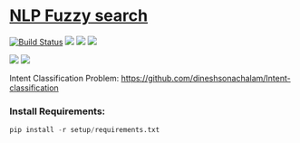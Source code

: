# [NLP Fuzzy search](https://aktrea.dineshsonachalam.me/)
[![Build Status](https://api.travis-ci.com/dineshsonachalam/NLP-Fuzzy-Search.svg?branch=master)](https://travis-ci.com/dineshsonachalam/NLP-Fuzzy-Search)
[![](https://img.shields.io/docker/pulls/dineshsonachalam/aktrea.svg)](https://hub.docker.com/r/dineshsonachalam/aktrea)
[![](https://img.shields.io/badge/python-3.5%20%7C%203.6%20%7C%203.7-blue.svg)](https://www.python.org/downloads/release/python-370/)
[![](https://img.shields.io/badge/license-Apache%202-blue.svg)](https://github.com/dineshsonachalam/aktrea/blob/master/LICENSE)





![](https://i.imgur.com/9wFVMcy.png)
![](https://i.imgur.com/5D1f1tp.png)


Intent Classification Problem: https://github.com/dineshsonachalam/Intent-classification

### Install Requirements:

```python
pip install -r setup/requirements.txt
```


